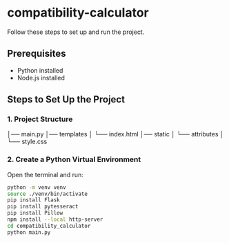 # compatibility-calculator


Follow these steps to set up and run the project.

## Prerequisites

- Python installed
- Node.js installed

## Steps to Set Up the Project

### 1. Project Structure
│── main.py
│── templates
│   └── index.html
│── static
│   └── attributes
│       └── style.css

### 2. Create a Python Virtual Environment
Open the terminal and run:
```sh
python -m venv venv
source ./venv/bin/activate
pip install Flask
pip install pytesseract
pip install Pillow
npm install --local http-server
cd compatibility_calculator
python main.py



